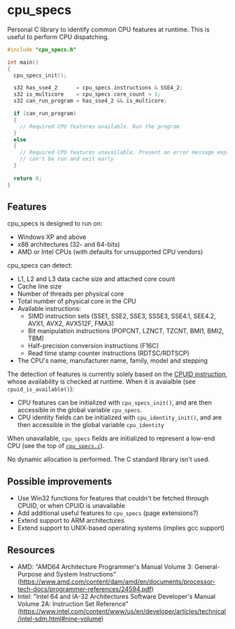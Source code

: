 # cpu_specs
Personal C library to identify common CPU features at runtime. This is useful to perform CPU dispatching.

```c
#include "cpu_specs.h"

int main()
{
  cpu_specs_init();

  s32 has_sse4_2      = cpu_specs.instructions & SSE4_2;
  s32 is_multicore    = cpu_specs.core_count > 1;
  s32 can_run_program = has_sse4_2 && is_multicore;

  if (can_run_program)
  {
    // Required CPU features available. Run the program
  }
  else
  {
    // Required CPU features unavailable. Present an error message explaining why the program
    // can't be run and exit early
  }
  
  return 0;
}
```

## Features
cpu_specs is designed to run on:
- Windows XP and above
- x86 architectures (32- and 64-bits)
- AMD or Intel CPUs (with defaults for unsupported CPU vendors)

cpu_specs can detect:
- L1, L2 and L3 data cache size and attached core count
- Cache line size
- Number of threads per physical core
- Total number of physical core in the CPU
- Available instructions:
  - SIMD instruction sets (SSE1, SSE2, SSE3, SSSE3, SSE4.1, SEE4.2, AVX1, AVX2, AVX512F, FMA3)
  - Bit manipulation instructions (POPCNT, LZNCT, TZCNT, BMI1, BMI2, TBM)
  - Half-precision conversion instructions (F16C)
  - Read time stamp counter instructions (RDTSC/RDTSCP)
- The CPU's name, manufacturer name, family, model and stepping


The detection of features is currently solely based on the
[CPUID instruction](https://en.wikipedia.org/wiki/CPUID), whose availability is checked at runtime.
When it is avaialble (see `cpuid_is_available()`):
- CPU features can be initialized with `cpu_specs_init()`, and are then accessible in the global
  variable `cpu_specs`.
- CPU identity fields can be initialized with `cpu_identity_init()`, and are then accessible in the
  global variable `cpu_identity`

When unavailable, `cpu_specs` fields are initialized to represent a low-end CPU (see the top of
[`cpu_specs.c`](cpu_specs.c)).
  
No dynamic allocation is performed. The C standard library isn't used.  
 


## Possible improvements
- Use Win32 functions for features that couldn't be fetched through CPUID, or when CPUID is unavailable
- Add additional useful features to `cpu_specs` (page extensions?)
- Extend support to ARM architectures
- Extend support to UNIX-based operating systems (implies gcc support)

## Resources
- AMD: "AMD64 Architecture Programmer's Manual Volume 3: General-Purpose and System Instructions"
  (https://www.amd.com/content/dam/amd/en/documents/processor-tech-docs/programmer-references/24594.pdf)
- Intel: "Intel 64 and IA-32 Architectures Software Developer's Manual Volume 2A: Instruction Set Reference"
  (https://www.intel.com/content/www/us/en/developer/articles/technical/intel-sdm.html#nine-volume)

